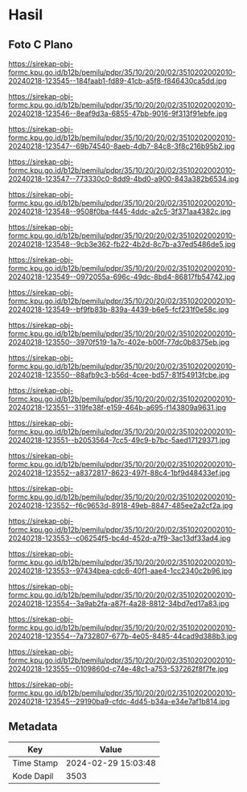 # Hasil

## Foto C Plano

https://sirekap-obj-formc.kpu.go.id/b12b/pemilu/pdpr/35/10/20/20/02/3510202002010-20240218-123545--184faab1-fd89-41cb-a5f8-f846430ca5dd.jpg

https://sirekap-obj-formc.kpu.go.id/b12b/pemilu/pdpr/35/10/20/20/02/3510202002010-20240218-123546--8eaf9d3a-6855-47bb-9016-9f313f91ebfe.jpg

https://sirekap-obj-formc.kpu.go.id/b12b/pemilu/pdpr/35/10/20/20/02/3510202002010-20240218-123547--69b74540-8aeb-4db7-84c8-3f8c216b95b2.jpg

https://sirekap-obj-formc.kpu.go.id/b12b/pemilu/pdpr/35/10/20/20/02/3510202002010-20240218-123547--773330c0-8dd9-4bd0-a900-843a382b6534.jpg

https://sirekap-obj-formc.kpu.go.id/b12b/pemilu/pdpr/35/10/20/20/02/3510202002010-20240218-123548--9508f0ba-f445-4ddc-a2c5-3f371aa4382c.jpg

https://sirekap-obj-formc.kpu.go.id/b12b/pemilu/pdpr/35/10/20/20/02/3510202002010-20240218-123548--9cb3e362-fb22-4b2d-8c7b-a37ed5486de5.jpg

https://sirekap-obj-formc.kpu.go.id/b12b/pemilu/pdpr/35/10/20/20/02/3510202002010-20240218-123549--0972055a-696c-49dc-8bd4-86817fb54742.jpg

https://sirekap-obj-formc.kpu.go.id/b12b/pemilu/pdpr/35/10/20/20/02/3510202002010-20240218-123549--bf9fb83b-839a-4439-b6e5-fcf231f0e58c.jpg

https://sirekap-obj-formc.kpu.go.id/b12b/pemilu/pdpr/35/10/20/20/02/3510202002010-20240218-123550--3970f519-1a7c-402e-b00f-77dc0b8375eb.jpg

https://sirekap-obj-formc.kpu.go.id/b12b/pemilu/pdpr/35/10/20/20/02/3510202002010-20240218-123550--88afb9c3-b56d-4cee-bd57-81f54913fcbe.jpg

https://sirekap-obj-formc.kpu.go.id/b12b/pemilu/pdpr/35/10/20/20/02/3510202002010-20240218-123551--319fe38f-e159-464b-a695-f143809a9631.jpg

https://sirekap-obj-formc.kpu.go.id/b12b/pemilu/pdpr/35/10/20/20/02/3510202002010-20240218-123551--b2053564-7cc5-49c9-b7bc-5aed17129371.jpg

https://sirekap-obj-formc.kpu.go.id/b12b/pemilu/pdpr/35/10/20/20/02/3510202002010-20240218-123552--a8372817-8623-497f-88c4-1bf9d48433ef.jpg

https://sirekap-obj-formc.kpu.go.id/b12b/pemilu/pdpr/35/10/20/20/02/3510202002010-20240218-123552--f6c9653d-8918-49eb-8847-485ee2a2cf2a.jpg

https://sirekap-obj-formc.kpu.go.id/b12b/pemilu/pdpr/35/10/20/20/02/3510202002010-20240218-123553--c06254f5-bc4d-452d-a7f9-3ac13df33ad4.jpg

https://sirekap-obj-formc.kpu.go.id/b12b/pemilu/pdpr/35/10/20/20/02/3510202002010-20240218-123553--97434bea-cdc6-40f1-aae4-1cc2340c2b96.jpg

https://sirekap-obj-formc.kpu.go.id/b12b/pemilu/pdpr/35/10/20/20/02/3510202002010-20240218-123554--3a9ab2fa-a87f-4a28-8812-34bd7ed17a83.jpg

https://sirekap-obj-formc.kpu.go.id/b12b/pemilu/pdpr/35/10/20/20/02/3510202002010-20240218-123554--7a732807-677b-4e05-8485-44cad9d388b3.jpg

https://sirekap-obj-formc.kpu.go.id/b12b/pemilu/pdpr/35/10/20/20/02/3510202002010-20240218-123555--0109860d-c74e-48c1-a753-537262f8f7fe.jpg

https://sirekap-obj-formc.kpu.go.id/b12b/pemilu/pdpr/35/10/20/20/02/3510202002010-20240218-123545--29190ba9-cfdc-4d45-b34a-e34e7af1b814.jpg


## Metadata

| Key        | Value               |
| ---------- | ------------------- |
| Time Stamp | 2024-02-29 15:03:48 |
| Kode Dapil | 3503                |



